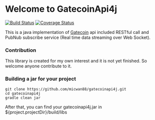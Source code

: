 # Welcome to GatecoinApi4j

[![Build Status](https://travis-ci.org/micwan88/gatecoinapi4j.svg?branch=master)](https://travis-ci.org/micwan88/gatecoinapi4j)
[![Coverage Status](https://coveralls.io/repos/github/micwan88/gatecoinapi4j/badge.svg?branch=master)](https://coveralls.io/github/micwan88/gatecoinapi4j?branch=master)

This is a java implementation of [Gatecoin](https://gatecoin.com/) api included RESTful call and PubNub subscribe service (Real time data streaming over Web Socket).

### Contribution
This library is created for my own interest and it is not yet finished.
So welcome anyone contribute to it.

### Building a jar for your project
```
git clone https://github.com/micwan88/gatecoinapi4j.git
cd gatecoinapi4j
gradle clean jar
```
After that, you can find your gatecoinapi4j.jar in ${project.projectDir}/build/libs